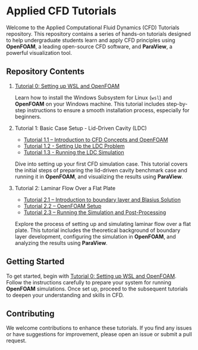 # Applied CFD Tutorials
Welcome to the Applied Computational Fluid Dynamics (CFD) Tutorials repository. This repository contains a series of hands-on tutorials designed to help undergraduate students learn and apply CFD principles using **OpenFOAM**, a leading open-source CFD software, and **ParaView**, a powerful visualization tool.

## Repository Contents
1. [Tutorial 0: Setting up WSL and OpenFOAM](Tutorial_0/README.md)
   
   Learn how to install the Windows Subsystem for Linux (`wsl`) and **OpenFOAM** on your Windows machine. This tutorial includes step-by-step instructions to ensure a smooth installation process, especially for beginners.

2. Tutorial 1: Basic Case Setup - Lid-Driven Cavity (LDC) 
   - [Tutorial 1.1 – Introduction to CFD Concepts and OpenFOAM](Tutorial_1/README.md)
   - [Tutorial 1.2 - Setting Up the LDC Problem](Tutorial_1/Tutorial_1_2/README.md)
   - [Tutorial 1.3 - Running the LDC Simulation](Tutorial_1/Tutorial_1_3/README.md)
   
   Dive into setting up your first CFD simulation case. This tutorial covers the initial steps of preparing the lid-driven cavity benchmark case and running it in **OpenFOAM**, and visualizing the results using **ParaView**.

3. Tutorial 2: Laminar Flow Over a Flat Plate
   - [Tutorial 2.1 – Introduction to boundary layer and Blasius Solution](Tutorial_2/README.md)
   - [Tutorial 2.2 – OpenFOAM Setup](Tutorial_2/Tutorial_2_2/README.md)
   - [Tutorial 2.3 – Running the Simulation and Post-Processing](Tutorial_2/Tutorial_2_3/README.md)

   Explore the process of setting up and simulating laminar flow over a flat plate. This tutorial includes the theoretical background of boundary layer development, configuring the simulation in **OpenFOAM**, and analyzing the results using **ParaView**.

## Getting Started
To get started, begin with [Tutorial 0: Setting up WSL and OpenFOAM](Tutorial_0/README.md). Follow the instructions carefully to prepare your system for running **OpenFOAM** simulations. Once set up, proceed to the subsequent tutorials to deepen your understanding and skills in CFD.

## Contributing
We welcome contributions to enhance these tutorials. If you find any issues or have suggestions for improvement, please open an issue or submit a pull request.